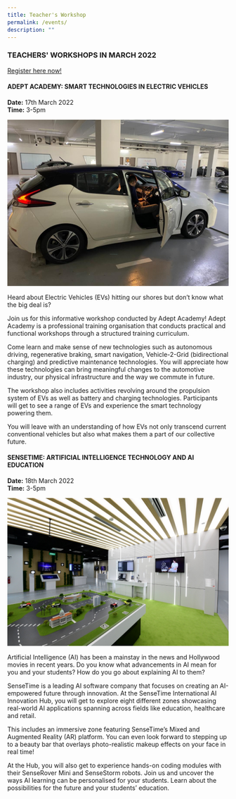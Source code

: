```yaml
---
title: Teacher's Workshop
permalink: /events/
description: ""
---
```


### TEACHERS' WORKSHOPS IN MARCH 2022
[Register here now!](https://go.gov.sg/icm-teachers-workshop)

#### ADEPT ACADEMY: SMART TECHNOLOGIES IN ELECTRIC VEHICLES
**Date:** 17th March 2022<br>**Time:** 3-5pm

![ADEPT ACADEMY: SMART TECHNOLOGIES IN ELECTRIC VEHICLES](/images/events/workshops-and-exhibitions/workshop-car.jpg)

Heard about Electric Vehicles (EVs) hitting our shores but don’t know what the big deal is?


Join us for this informative workshop conducted by Adept Academy! Adept Academy is a professional training organisation that conducts practical and functional workshops through a structured training curriculum.


Come learn and make sense of new technologies such as autonomous driving, regenerative braking, smart navigation, Vehicle-2-Grid (bidirectional charging) and predictive maintenance technologies. You will appreciate how these technologies can bring meaningful changes to the automotive industry, our physical infrastructure and the way we commute in future.


The workshop also includes activities revolving around the propulsion system of EVs as well as battery and charging technologies. Participants will get to see a range of EVs and experience the smart technology powering them.


You will leave with an understanding of how EVs not only transcend current conventional vehicles but also what makes them a part of our collective future.


#### SENSETIME: ARTIFICIAL INTELLIGENCE TECHNOLOGY AND AI EDUCATION

**Date:** 18th March 2022<br>**Time:** 3-5pm

![SENSETIME: ARTIFICIAL INTELLIGENCE TECHNOLOGY AND AI EDUCATION](/images/events/workshops-and-exhibitions/workshop-ai.jpg)

Artificial Intelligence (AI) has been a mainstay in the news and Hollywood movies in recent years. Do you know what advancements in AI mean for you and your students? How do you go about explaining AI to them?


SenseTime is a leading AI software company that focuses on creating an AI-empowered future through innovation. At the SenseTime International AI Innovation Hub, you will get to explore eight different zones showcasing real-world AI applications spanning across fields like education, healthcare and retail.


This includes an immersive zone featuring SenseTime’s Mixed and Augmented Reality (AR) platform. You can even look forward to stepping up to a beauty bar that overlays photo-realistic makeup effects on your face in real time!


At the Hub, you will also get to experience hands-on coding modules with their SenseRover Mini and SenseStorm robots. Join us and uncover the ways AI learning can be personalised for your students. Learn about the possibilities for the future and your students’ education.
